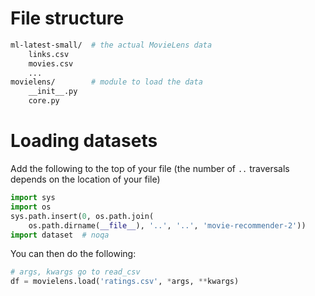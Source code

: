 # File structure
```bash
ml-latest-small/  # the actual MovieLens data
    links.csv
    movies.csv
    ...
movielens/        # module to load the data
    __init__.py
    core.py
```

# Loading datasets

Add the following to the top of your file (the number of `..` traversals depends on the location of your file) 
```python
import sys
import os
sys.path.insert(0, os.path.join(
    os.path.dirname(__file__), '..', '..', 'movie-recommender-2'))
import dataset  # noqa
```

You can then do the following:

```python
# args, kwargs go to read_csv
df = movielens.load('ratings.csv', *args, **kwargs)
```